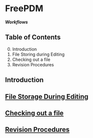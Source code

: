 # FreePDM

***Workflows***

## Table of Contents
0. Introduction
1. File Storing during Editing
2. Checking out a file
3. Revision Procedures

## Introduction

## [File Storage During Editing](01-FileStorageDuringEditing.md)

## [Checking out a file](02-checkoutFile.md)

## [Revision Procedures](03-RevisionProcedures.md)
